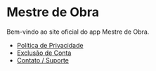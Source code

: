 <!DOCTYPE html>
<html lang="pt-BR">
<head>
  <meta charset="UTF-8">
  <title>Mestre de Obra - App</title>
</head>
<body>
  <h1>Mestre de Obra</h1>
  <p>Bem-vindo ao site oficial do app Mestre de Obra.</p>
  <ul>
    <li><a href="privacy-policy.html">Política de Privacidade</a></li>
    <li><a href="delete-account.html">Exclusão de Conta</a></li>
    <li><a href="contact.html">Contato / Suporte</a></li>
  </ul>
</body>
</html>
